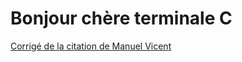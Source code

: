 # Bonjour chère terminale C

[Corrigé de la citation de Manuel Vicent](/tle/ficciones-y-realidades/corriges/Corrige-cita-de-Manuel-Vicent.pdf)
